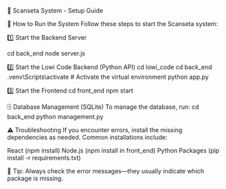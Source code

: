🚀 Scanseta System - Setup Guide

📌 How to Run the System
Follow these steps to start the Scanseta system:

1️⃣ Start the Backend Server

cd back_end
node server.js

2️⃣ Start the Lowi Code Backend (Python API)
cd lowi_code
cd back_end
.venv\Scripts\activate  # Activate the virtual environment
python app.py

3️⃣ Start the Frontend
cd front_end
npm start

🗄️ Database Management (SQLite)
To manage the database, run:
cd back_end
python management.py

⚠️ Troubleshooting
If you encounter errors, install the missing dependencies as needed. Common installations include:

React (npm install)
Node.js (npm install in front_end)
Python Packages (pip install -r requirements.txt)

📌 Tip: Always check the error messages—they usually indicate which package is missing.

